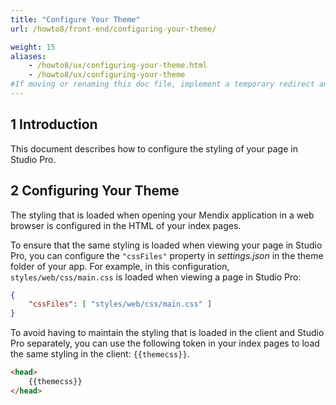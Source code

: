 ```yaml
---
title: "Configure Your Theme"
url: /howto8/front-end/configuring-your-theme/

weight: 15
aliases:
    - /howto8/ux/configuring-your-theme.html
    - /howto8/ux/configuring-your-theme
#If moving or renaming this doc file, implement a temporary redirect and let the respective team know they should update the URL in the product. See Mapping to Products for more details.
---
```


## 1 Introduction

This document describes how to configure the styling of your page in Studio Pro.

## 2 Configuring Your Theme

The styling that is loaded when opening your Mendix application in a web browser is configured in the HTML of your index pages.

To ensure that the same styling is loaded when viewing your page in Studio Pro, you can configure the `"cssFiles"` property in *settings.json* in the theme folder of your app. For example, in this configuration, `styles/web/css/main.css` is loaded when viewing a page in Studio Pro:

```json
{
    "cssFiles": [ "styles/web/css/main.css" ]
}
```

To avoid having to maintain the styling that is loaded in the client and Studio Pro separately, you can use the following token in your index pages to load the same styling in the client: `{{themecss}}`.

```html
<head>
    {{themecss}}
</head>
```
